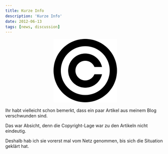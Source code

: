 ```yaml
---
title: Kurze Info
description: 'Kurze Info'
date: 2012-06-13
tags: [news, discussion]
---
```


<center>
	<a href="/assets/images/2012-06-13/copyright1.png"><img src="/assets/images/2012-06-13/copyright1.png" alt=""></a>
</center>

Ihr habt vielleicht schon bemerkt, dass ein paar Artikel aus meinem Blog
verschwunden sind.

Das war Absicht, denn die Copyright-Lage war zu den Artikeln nicht eindeutig.

Deshalb hab ich sie vorerst mal vom Netz genommen, bis sich die
Situation geklärt hat.